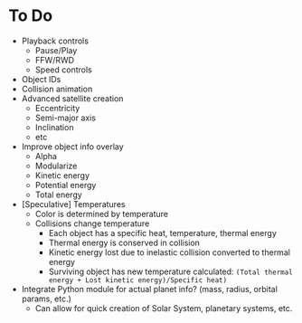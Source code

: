 # To Do
* Playback controls
	* Pause/Play
	* FFW/RWD
	* Speed controls
* Object IDs
* Collision animation
* Advanced satellite creation
	* Eccentricity
	* Semi-major axis
	* Inclination
	* etc
* Improve object info overlay
	* Alpha
	* Modularize
	* Kinetic energy
	* Potential energy
	* Total energy
* [Speculative] Temperatures
	* Color is determined by temperature
	* Collisions change temperature
		* Each object has a specific heat, temperature, thermal energy
		* Thermal energy is conserved in collision
		* Kinetic energy lost due to inelastic collision converted to thermal energy
		* Surviving object has new temperature calculated: `(Total thermal energy + Lost kinetic energy)/Specific heat)`
* Integrate Python module for actual planet info? (mass, radius, orbital params, etc.)
	* Can allow for quick creation of Solar System, planetary systems, etc.